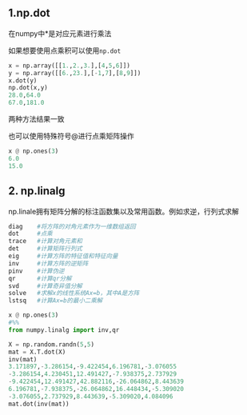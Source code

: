 ## 1.np.dot

在numpy中*是对应元素进行乘法

如果想要使用点乘积可以使用`np.dot`

```python
x = np.array([[1.,2.,3.],[4,5,6]])
y = np.array([[6.,23.],[-1,7],[8,9]])
x.dot(y)
np.dot(x,y)
28.0,64.0
67.0,181.0
```

两种方法结果一致

也可以使用特殊符号@进行点乘矩阵操作

```python
x @ np.ones(3)
6.0
15.0
```

## 2. np.linalg

np.linale拥有矩阵分解的标注函数集以及常用函数。例如求逆，行列式求解

```python
diag	#将方阵的对角元素作为一维数组返回
dot		#点乘
trace	#计算对角元素和
det		#计算矩阵行列式
eig		#计算方阵的特征值和特征向量
inv		#计算方阵的逆矩阵
pinv	#计算伪逆
qr		#计算qr分解
svd		#计算奇异值分解
solve	#求解x的线性系统Ax=b，其中A是方阵
lstsq	#计算Ax=b的最小二乘解
```

```python
x @ np.ones(3)
#%%
from numpy.linalg import inv,qr

X = np.random.randn(5,5)
mat = X.T.dot(X)
inv(mat)
3.171897,-3.286154,-9.422454,6.196781,-3.076055
-3.286154,4.230451,12.491427,-7.938375,2.737929
-9.422454,12.491427,42.882116,-26.064862,8.443639
6.196781,-7.938375,-26.064862,16.448434,-5.309020
-3.076055,2.737929,8.443639,-5.309020,4.084096
mat.dot(inv(mat))
```

